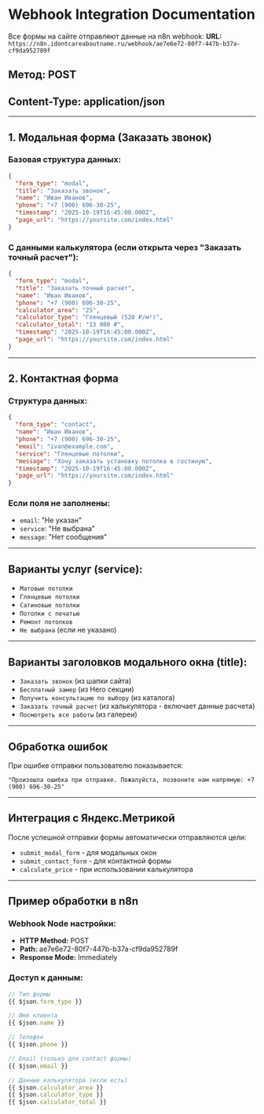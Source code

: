 # Webhook Integration Documentation

Все формы на сайте отправляют данные на n8n webhook:
**URL:** `https://n8n.idontcareaboutname.ru/webhook/ae7e6e72-80f7-447b-b37a-cf9da952789f`

## Метод: POST

## Content-Type: application/json

---

## 1. Модальная форма (Заказать звонок)

### Базовая структура данных:
```json
{
  "form_type": "modal",
  "title": "Заказать звонок",
  "name": "Иван Иванов",
  "phone": "+7 (900) 696-30-25",
  "timestamp": "2025-10-19T16:45:00.000Z",
  "page_url": "https://yoursite.com/index.html"
}
```

### С данными калькулятора (если открыта через "Заказать точный расчет"):
```json
{
  "form_type": "modal",
  "title": "Заказать точный расчет",
  "name": "Иван Иванов",
  "phone": "+7 (900) 696-30-25",
  "calculator_area": "25",
  "calculator_type": "Глянцевый (520 ₽/м²)",
  "calculator_total": "13 000 ₽",
  "timestamp": "2025-10-19T16:45:00.000Z",
  "page_url": "https://yoursite.com/index.html"
}
```

---

## 2. Контактная форма

### Структура данных:
```json
{
  "form_type": "contact",
  "name": "Иван Иванов",
  "phone": "+7 (900) 696-30-25",
  "email": "ivan@example.com",
  "service": "Глянцевые потолки",
  "message": "Хочу заказать установку потолка в гостиную",
  "timestamp": "2025-10-19T16:45:00.000Z",
  "page_url": "https://yoursite.com/index.html"
}
```

### Если поля не заполнены:
- `email`: "Не указан"
- `service`: "Не выбрана"
- `message`: "Нет сообщения"

---

## Варианты услуг (service):
- `Матовые потолки`
- `Глянцевые потолки`
- `Сатиновые потолки`
- `Потолки с печатью`
- `Ремонт потолков`
- `Не выбрана` (если не указано)

---

## Варианты заголовков модального окна (title):
- `Заказать звонок` (из шапки сайта)
- `Бесплатный замер` (из Hero секции)
- `Получить консультацию по выбору` (из каталога)
- `Заказать точный расчет` (из калькулятора - включает данные расчета)
- `Посмотреть все работы` (из галереи)

---

## Обработка ошибок

При ошибке отправки пользователю показывается:
```
"Произошла ошибка при отправке. Пожалуйста, позвоните нам напрямую: +7 (900) 696-30-25"
```

---

## Интеграция с Яндекс.Метрикой

После успешной отправки формы автоматически отправляются цели:
- `submit_modal_form` - для модальных окон
- `submit_contact_form` - для контактной формы
- `calculate_price` - при использовании калькулятора

---

## Пример обработки в n8n

### Webhook Node настройки:
- **HTTP Method:** POST
- **Path:** ae7e6e72-80f7-447b-b37a-cf9da952789f
- **Response Mode:** Immediately

### Доступ к данным:
```javascript
// Тип формы
{{ $json.form_type }}

// Имя клиента
{{ $json.name }}

// Телефон
{{ $json.phone }}

// Email (только для contact формы)
{{ $json.email }}

// Данные калькулятора (если есть)
{{ $json.calculator_area }}
{{ $json.calculator_type }}
{{ $json.calculator_total }}
```
